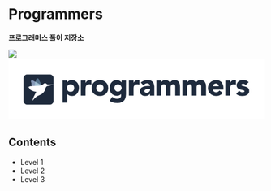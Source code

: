 # Programmers
**프로그래머스 풀이 저장소**

<img src="https://img.shields.io/badge/Python-3776AB?style=plastic&logo=Python&logoColor=white">

<img src="programmers-logo.png">

## Contents
- Level 1
- Level 2
- Level 3